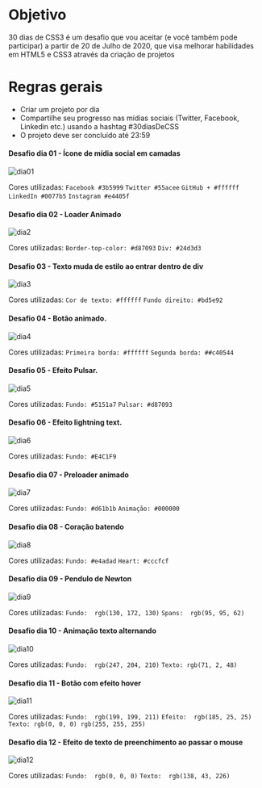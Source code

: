 
 # Objetivo

30 dias de CSS3 é um desafio que vou aceitar (e você também pode participar) a partir de 20 de Julho de 2020, que visa melhorar habilidades em HTML5 e CSS3 através da criação de projetos 

# Regras gerais

* Criar um projeto por dia
* Compartilhe seu progresso nas mídias sociais (Twitter, Facebook, Linkedin etc.) usando a hashtag #30diasDeCSS
* O projeto deve ser concluído até 23:59

####  Desafio dia 01 - Ícone de mídia social em camadas <a name="id01"></a>
![dia01](https://user-images.githubusercontent.com/66179207/88010345-1106b900-caeb-11ea-8e80-8201841b9f4b.gif)

Cores utilizadas: 
`Facebook #3b5999`
`Twitter #55acee`
`GitHub + #ffffff`
`LinkedIn #0077b5`
`Instagram #e4405f`

####  Desafio dia 02 - Loader Animado <a name="id02"></a>

![dia2](https://user-images.githubusercontent.com/66179207/88098289-e90d6900-cb6f-11ea-9251-cacafa1bfb5f.gif)

Cores utilizadas: 
`Border-top-color: #d87093`
`Div: #24d3d3`

####  Desafio 03 - Texto muda de estilo ao entrar dentro de div
![dia3](https://user-images.githubusercontent.com/66179207/88844648-572ddd80-d1b9-11ea-9c48-3be2bffb8868.gif)

Cores utilizadas:
`Cor de texto: #ffffff`
`Fundo direito: #bd5e92`

####  Desafio 04 - Botão animado. 

![dia4](https://user-images.githubusercontent.com/66179207/88843677-e5a15f80-d1b7-11ea-888c-6af0076fc381.gif)

Cores utilizadas:
`Primeira borda: #ffffff`
`Segunda borda: ##c40544`

#### Desafio 05 - Efeito Pulsar. 

![dia5](https://user-images.githubusercontent.com/66179207/88862626-26f53780-d1d7-11ea-8a2c-b9f71510911a.gif)

Cores utilizadas:
`Fundo: #5151a7`
`Pulsar: #d87093`

#### Desafio 06 - Efeito lightning text.

![dia6](https://user-images.githubusercontent.com/66179207/88876231-34bbb480-d1f9-11ea-8d09-31e3b9ead76f.gif)

Cores utilizadas: 
`Fundo: #E4C1F9`

#### Desafio dia 07 - Preloader animado
![dia7](https://user-images.githubusercontent.com/66179207/89094082-ce6c9880-d396-11ea-87a6-5894929d9c8a.gif)

Cores utilizadas: 
`Fundo: #d61b1b`
`Animação: #000000`

#### Desafio dia 08 - Coração batendo

![dia8](https://user-images.githubusercontent.com/66179207/89094144-518dee80-d397-11ea-9382-5d865e49a696.gif)

Cores utilizadas: 
`Fundo: #e4adad`
`Heart: #cccfcf`

#### Desafio dia 09 - Pendulo de Newton

![dia9](https://user-images.githubusercontent.com/66179207/89094229-0b855a80-d398-11ea-82a7-a36acf9d14d3.gif)

Cores utilizadas: 
`Fundo:  rgb(130, 172, 130)`
`Spans:  rgb(95, 95, 62) `

#### Desafio dia 10 - Animação texto alternando

![dia10](https://user-images.githubusercontent.com/66179207/89094247-44bdca80-d398-11ea-8452-cbe047c9e996.gif)

Cores utilizadas: 
`Fundo:  rgb(247, 204, 210)`
`Texto: rgb(71, 2, 48)`

#### Desafio dia 11 - Botão com efeito hover

![dia11](https://user-images.githubusercontent.com/66179207/89094289-c6155d00-d398-11ea-8cb9-21ed2f660996.gif)

Cores utilizadas: 
`Fundo:  rgb(199, 199, 211)`
`Efeito:  rgb(185, 25, 25)`
`Texto: rgb(0, 0, 0) rgb(255, 255, 255)`

#### Desafio dia 12 - Efeito de texto de preenchimento ao passar o mouse

![dia12](https://user-images.githubusercontent.com/66179207/89094351-55bb0b80-d399-11ea-89ff-b4175413df98.gif)

Cores utilizadas: 
`Fundo:  rgb(0, 0, 0)`
`Texto:  rgb(138, 43, 226)`



